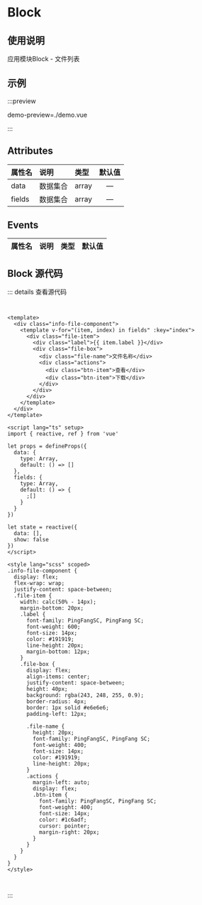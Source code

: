

# Block
## 使用说明

应用模块Block - 文件列表
## 示例
<Block  :fields="data" > </Block>
:::preview 

demo-preview=./demo.vue

:::
## Attributes

| 属性名      | 说明        |  类型         |  默认值       | 
| :---        | :---   |   :---  |:----: |
| data   | 数据集合        | array      |—  |
| fields   | 数据集合        | array      |—  |

## Events

| 属性名      | 说明        |  类型         |  默认值       | 
| :---        | :---   |   :---  |:----: |

## Block 源代码
::: details 查看源代码
``` vue


<template>
  <div class="info-file-component">
    <template v-for="(item, index) in fields" :key="index">
      <div class="file-item">
        <div class="label">{{ item.label }}</div>
        <div class="file-box">
          <div class="file-name">文件名称</div>
          <div class="actions">
            <div class="btn-item">查看</div>
            <div class="btn-item">下载</div>
          </div>
        </div>
      </div>
    </template>
  </div>
</template>

<script lang="ts" setup>
import { reactive, ref } from 'vue'

let props = defineProps({
  data: {
    type: Array,
    default: () => []
  },
  fields: {
    type: Array,
    default: () => {
      ;[]
    }
  }
})

let state = reactive({
  data: [],
  show: false
})
</script>

<style lang="scss" scoped>
.info-file-component {
  display: flex;
  flex-wrap: wrap;
  justify-content: space-between;
  .file-item {
    width: calc(50% - 14px);
    margin-bottom: 20px;
    .label {
      font-family: PingFangSC, PingFang SC;
      font-weight: 600;
      font-size: 14px;
      color: #191919;
      line-height: 20px;
      margin-bottom: 12px;
    }
    .file-box {
      display: flex;
      align-items: center;
      justify-content: space-between;
      height: 40px;
      background: rgba(243, 248, 255, 0.9);
      border-radius: 4px;
      border: 1px solid #e6e6e6;
      padding-left: 12px;

      .file-name {
        height: 20px;
        font-family: PingFangSC, PingFang SC;
        font-weight: 400;
        font-size: 14px;
        color: #191919;
        line-height: 20px;
      }
      .actions {
        margin-left: auto;
        display: flex;
        .btn-item {
          font-family: PingFangSC, PingFang SC;
          font-weight: 400;
          font-size: 14px;
          color: #1c6adf;
          cursor: pointer;
          margin-right: 20px;
        }
      }
    }
  }
}
</style>



``` 
:::

<style module>
.button {
  color: red;
  font-weight: bold;
}

</style>
